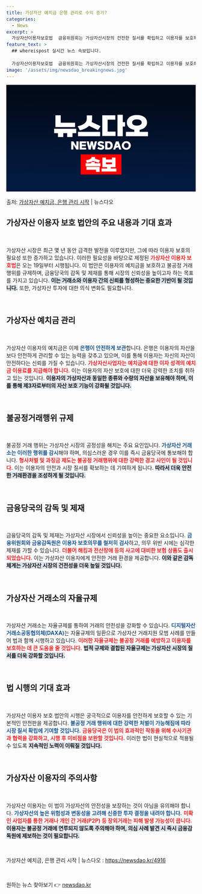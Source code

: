 ```yaml
---
title: 가상자산 예치금 은행 관리로 수익 증가?
categories:
  - News
excerpt: >
  가상자산이용자보호법  금융위원회는 가상자산시장의 건전한 질서를 확립하고 이용자를 보호하기 위해 오는 19일부…
feature_text: >
  ## whereispost 실시간 뉴스 속보입니다.

  가상자산이용자보호법  금융위원회는 가상자산시장의 건전한 질서를 확립하고 이용자를 보호하기 위해 오는 19일부…
image: '/assets/img/newsdao_breakingnews.jpg'
---
```


![뉴스다오 속보](/assets/img/newsdao_breakingnews.jpg)

<p>출처: <a href="https://newsdao.kr/4916" rel="dofollow">가상자산 예치금, 은행 관리 시작</a> | 뉴스다오</p>

<h2 data-ke-size="size26">가상자산 이용자 보호 법안의 주요 내용과 기대 효과</h2>

<p data-ke-size="size16">&nbsp;</p>

가상자산 시장은 최근 몇 년 동안 급격한 발전을 이루었지만, 그에 따라 이용자 보호의 필요성 또한 증가하고 있습니다. 이러한 필요성을 바탕으로 제정된 <b><span style="color: #ee2323;">가상자산 이용자 보호법</span></b>은 오는 19일부터 시행됩니다. 이 법안은 이용자의 예치금을 보호하고 불공정 거래 행위를 규제하며, 금융당국의 감독 및 제재를 통해 시장의 신뢰성을 높이고자 하는 목표를 가지고 있습니다. <b><span style="background-color: #21538527;">이는 거래소와 이용자 간의 신뢰를 형성하는 중요한 기반이 될 것입니다.</span></b> 또한, 가상자산 투자에 대한 의식 변화도 필요합니다.

<p data-ke-size="size16">&nbsp;</p>

<h2 data-ke-size="size26">가상자산 예치금 관리</h2>

<p data-ke-size="size16">&nbsp;</p>

가상자산 이용자의 예치금은 이제 <b><span style="color: #1a5490;">은행이 안전하게 보관</span></b>합니다. 은행은 이용자의 자산을 보다 안전하게 관리할 수 있는 능력을 갖추고 있으며, 이를 통해 이용자는 자신의 자산이 안전하다는 신뢰를 가질 수 있습니다. <b><span style="color: #ee2323;">가상자산사업자는 예치금에 대한 이자 성격의 예치금 이용료를 지급해야 합니다.</span></b> 이는 이용자의 자산 보호에 대한 더욱 강력한 조치를 취하고 있는 것입니다. <b><span style="background-color: #21538527;">이용자의 가상자산과 동일한 종류와 수량의 자산을 보유해야 하며, 이를 통해 제3자로부터의 자산 보호 기능이 강화될 것입니다.</span></b> 

<p data-ke-size="size16">&nbsp;</p>

<h2 data-ke-size="size26">불공정거래행위 규제</h2>

<p data-ke-size="size16">&nbsp;</p>

불공정 거래 행위는 가상자산 시장의 공정성을 해치는 주요 요인입니다. <b><span style="color: #1a5490;">가상자산 거래소는 이러한 행위를 감시</span></b>해야 하며, 의심스러운 경우 이를 즉시 금융당국에 통보해야 합니다. <b><span style="color: #ee2323;">형사처벌 및 과징금 제도는 불공정 거래행위에 대한 강력한 경고 사인이 될 것입니다.</span></b> 이는 이용자의 안전과 시장 질서를 확보하는 데 기여하게 됩니다. <b><span style="background-color: #21538527;">따라서 더욱 안전한 거래환경을 조성하게 될 것입니다.</span></b> 

<p data-ke-size="size16">&nbsp;</p>

<h2 data-ke-size="size26">금융당국의 감독 및 제재</h2>

<p data-ke-size="size16">&nbsp;</p>

금융당국의 감독 및 제재는 가상자산 시장에서 신뢰성을 높이는 중요한 요소입니다. <b><span style="color: #1a5490;">금융위원회와 금융감독원은 이용자 보호의무를 철저히 검사</span></b>하고, 의무 위반 시에는 심각한 제재를 가할 수 있습니다. <b><span style="color: #ee2323;">더불어 해킹과 전산장애 등의 사고에 대비한 보험 상품도 출시되었습니다.</span></b> 이는 가상자산 이용자에게 안전한 거래 환경을 제공합니다. <b><span style="background-color: #21538527;">이와 같은 감독 체계는 가상자산 시장의 건전성을 더욱 높일 것입니다.</span></b>

<p data-ke-size="size16">&nbsp;</p>

<h2 data-ke-size="size26">가상자산 거래소의 자율규제</h2>

<p data-ke-size="size16">&nbsp;</p>

가상자산 거래소는 자율규제를 통하여 거래의 안전성을 강화할 수 있습니다. <b><span style="color: #1a5490;">디지털자산거래소공동협의체(DAXA)</span></b>는 자율규제의 일환으로 가상자산 거래지원 모범 사례를 만들어 법과 함께 시행하고 있습니다. <b><span style="color: #ee2323;">이러한 자율규제는 불공정 거래를 예방하고 이용자를 보호하는 데 큰 도움을 줄 것입니다.</span></b> <b><span style="background-color: #21538527;">법적 규제와 결합된 자율규제는 가상자산 시장의 질서를 더욱 강화할 것입니다.</span></b>

<p data-ke-size="size16">&nbsp;</p>

<h2 data-ke-size="size26">법 시행의 기대 효과</h2>

<p data-ke-size="size16">&nbsp;</p>

가상자산 이용자 보호 법안의 시행은 궁극적으로 이용자를 안전하게 보호할 수 있는 기본적인 안전판을 제공합니다. <b><span style="color: #1a5490;">불공정 거래 행위에 대한 강력한 처벌이 가능해짐에 따라 시장 질서 확립에 기여할 것입니다.</span></b> <b><span style="color: #ee2323;">금융당국은 이 법의 효과적인 작동을 위해 수사기관과 협력을 강화하고, 시행 후 미비점을 보완할 것입니다.</span></b> 이러한 법이 현실적으로 적용될 수 있도록 <b><span style="background-color: #21538527;">지속적인 노력이 이뤄질 것입니다.</span></b>

<p data-ke-size="size16">&nbsp;</p>

<h2 data-ke-size="size26">가상자산 이용자의 주의사항</h2>

<p data-ke-size="size16">&nbsp;</p>

가상자산 이용자는 이 법이 가상자산의 안전성을 보장하는 것이 아님을 유의해야 합니다. <b><span style="color: #1a5490;">가상자산의 높은 위험성과 변동성을 고려해 신중한 투자 결정을 내려야 합니다.</span></b> <b><span style="color: #ee2323;">미확인 사업자를 통한 거래나 개인 간 거래(P2P) 등 장외거래는 피해 발생 가능성이 큽니다.</span></b> <b><span style="background-color: #21538527;">이용자는 불공정 거래에 연루되지 않도록 주의해야 하며, 의심 사례 발견 시 즉시 금융감독원에 제보하는 것이 필요합니다.</span></b>

<p data-ke-size="size16">&nbsp;</p>

가상자산 예치금, 은행 관리 시작 | 뉴스다오  : https://newsdao.kr/4916

<p data-ke-size="size16">&nbsp;</p> 

원하는 뉴스 찾아보기 👉 <a href="https://newsdao.kr" rel="dofollow">newsdao.kr</a>


